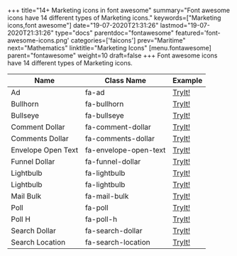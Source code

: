 +++
title="14+ Marketing icons in font awesome"
summary="Font awesome icons have 14 different types of Marketing icons."
keywords=["Marketing icons,font awesome"]
date="19-07-2020T21:31:26"
lastmod="19-07-2020T21:31:26"
type="docs"
parentdoc="fontawesome"
featured='font-awesome-icons.png'
categories=['faicons']
prev="Maritime"
next="Mathematics"
linktitle="Marketing Icons"
[menu.fontawesome]
parent="fontawesome"
weight=10
draft=false
+++
Font awesome icons have 14 different types of Marketing icons.<div class='table-responsive'><table class='table'><thead><tr><th>Name</th><th>Class Name</th><th>Example</th></tr></thead><tbody><tr><td><i class="fas fa-ad"></i>Ad</td><td>fa-ad</td><td><a href='https://www.angularjswiki.com/fontawesome/fa-ad/' target='_blank'>TryIt!</a></td></tr><tr><td><i class="fas fa-bullhorn"></i>Bullhorn</td><td>fa-bullhorn</td><td><a href='https://www.angularjswiki.com/fontawesome/fa-bullhorn/' target='_blank'>TryIt!</a></td></tr><tr><td><i class="fas fa-bullseye"></i>Bullseye</td><td>fa-bullseye</td><td><a href='https://www.angularjswiki.com/fontawesome/fa-bullseye/' target='_blank'>TryIt!</a></td></tr><tr><td><i class="fas fa-comment-dollar"></i>Comment Dollar</td><td>fa-comment-dollar</td><td><a href='https://www.angularjswiki.com/fontawesome/fa-comment-dollar/' target='_blank'>TryIt!</a></td></tr><tr><td><i class="fas fa-comments-dollar"></i>Comments Dollar</td><td>fa-comments-dollar</td><td><a href='https://www.angularjswiki.com/fontawesome/fa-comments-dollar/' target='_blank'>TryIt!</a></td></tr><tr><td><i class="fas fa-envelope-open-text"></i>Envelope Open Text</td><td>fa-envelope-open-text</td><td><a href='https://www.angularjswiki.com/fontawesome/fa-envelope-open-text/' target='_blank'>TryIt!</a></td></tr><tr><td><i class="fas fa-funnel-dollar"></i>Funnel Dollar</td><td>fa-funnel-dollar</td><td><a href='https://www.angularjswiki.com/fontawesome/fa-funnel-dollar/' target='_blank'>TryIt!</a></td></tr><tr><td><i class="fas fa-lightbulb"></i>Lightbulb</td><td>fa-lightbulb</td><td><a href='https://www.angularjswiki.com/fontawesome/fa-lightbulb/' target='_blank'>TryIt!</a></td></tr><tr><td><i class="far fa-lightbulb"></i>Lightbulb</td><td>fa-lightbulb</td><td><a href='https://www.angularjswiki.com/fontawesome/fa-lightbulb/' target='_blank'>TryIt!</a></td></tr><tr><td><i class="fas fa-mail-bulk"></i>Mail Bulk</td><td>fa-mail-bulk</td><td><a href='https://www.angularjswiki.com/fontawesome/fa-mail-bulk/' target='_blank'>TryIt!</a></td></tr><tr><td><i class="fas fa-poll"></i>Poll</td><td>fa-poll</td><td><a href='https://www.angularjswiki.com/fontawesome/fa-poll/' target='_blank'>TryIt!</a></td></tr><tr><td><i class="fas fa-poll-h"></i>Poll H</td><td>fa-poll-h</td><td><a href='https://www.angularjswiki.com/fontawesome/fa-poll-h/' target='_blank'>TryIt!</a></td></tr><tr><td><i class="fas fa-search-dollar"></i>Search Dollar</td><td>fa-search-dollar</td><td><a href='https://www.angularjswiki.com/fontawesome/fa-search-dollar/' target='_blank'>TryIt!</a></td></tr><tr><td><i class="fas fa-search-location"></i>Search Location</td><td>fa-search-location</td><td><a href='https://www.angularjswiki.com/fontawesome/fa-search-location/' target='_blank'>TryIt!</a></td></tr></tbody></table></div>
